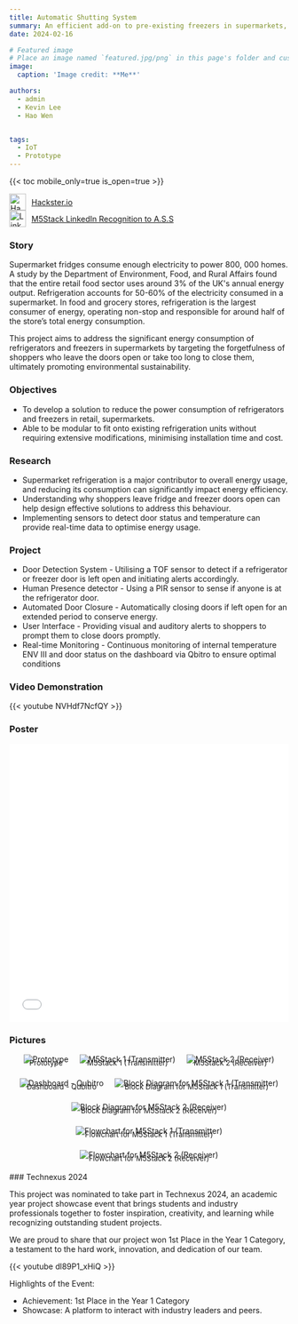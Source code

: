 ```yaml
---
title: Automatic Shutting System
summary: An efficient add-on to pre-existing freezers in supermarkets, to reduce the cost of the freezers by automatically closing the doors.
date: 2024-02-16

# Featured image
# Place an image named `featured.jpg/png` in this page's folder and customize its options here.
image:
  caption: 'Image credit: **Me**'

authors:
  - admin
  - Kevin Lee
  - Hao Wen


tags:
  - IoT 
  - Prototype
---
```



{{< toc mobile_only=true is_open=true >}}
<!-- [![Hackster.io Logo](https://www.hackster.io/assets/hackster_logo_squared.png)](https://www.hackster.io/515083/automatic-shutting-system-66b8ab)

[![LinkedIn Logo](https://upload.wikimedia.org/wikipedia/commons/c/ca/LinkedIn_logo_initials.png?20140125013055)](https://www.linkedin.com/posts/m5stack_projectspotlight-tof-pir-activity-7255070732387254273-CgfR/?utm_source=share&utm_medium=member_desktop) -->
<a href="https://www.hackster.io/515083/automatic-shutting-system-66b8ab" style="display: flex; align-items: center;" target="_blank">
  <img src="https://www.hackster.io/assets/hackster_logo_squared.png" alt="Hackster.io Logo" style="width: 30px; margin-right: 10px;">
  Hackster.io
</a>
<a href="https://www.linkedin.com/posts/m5stack_projectspotlight-tof-pir-activity-7255070732387254273-CgfR/?utm_source=share&utm_medium=member_desktop" style="display: flex; align-items: center;" target="_blank">
  <img src="https://upload.wikimedia.org/wikipedia/commons/c/ca/LinkedIn_logo_initials.png?20140125013055" alt="LinkedIn Logo" style="width: 30px; margin-right: 10px;">
  M5Stack LinkedIn Recognition to A.S.S
</a>

### Story

Supermarket fridges consume enough electricity to power 800, 000 homes. A study by the Department of Environment, Food, and Rural Affairs found that the entire retail food sector uses around 3% of the UK's annual energy output. Refrigeration accounts for 50-60% of the electricity consumed in a supermarket. In food and grocery stores, refrigeration is the largest consumer of energy, operating non-stop and responsible for around half of the store’s total energy consumption.

This project aims to address the significant energy consumption of refrigerators and freezers in supermarkets by targeting the forgetfulness of shoppers who leave the doors open or take too long to close them, ultimately promoting environmental sustainability.

### Objectives

- To develop a solution to reduce the power consumption of refrigerators and freezers in retail, supermarkets.
- Able to be modular to fit onto existing refrigeration units without requiring extensive modifications, minimising installation time and cost.

### Research

- Supermarket refrigeration is a major contributor to overall energy usage, and reducing its consumption can significantly impact energy efficiency.
- Understanding why shoppers leave fridge and freezer doors open can help design effective solutions to address this behaviour.
- Implementing sensors to detect door status and temperature can provide real-time data to optimise energy usage.

### Project

- Door Detection System - Utilising a TOF sensor to detect if a refrigerator or freezer door is left open and initiating alerts accordingly.
- Human Presence detector - Using a PIR sensor to sense if anyone is at the refrigerator door.
- Automated Door Closure - Automatically closing doors if left open for an extended period to conserve energy.
- User Interface - Providing visual and auditory alerts to shoppers to prompt them to close doors promptly.
- Real-time Monitoring - Continuous monitoring of internal temperature ENV III and door status on the dashboard via Qbitro to ensure optimal conditions

### Video Demonstration 
{{< youtube NVHdf7NcfQY >}}

### Poster
<iframe src="EEPY_A2.pdf" width="100%" height="500px" style="border: none;"></iframe>


### Pictures
<!-- ![featured.jpg](featured.jpg)<span style="display: block; text-align: center; font-size: small; transform: translateY(-50px);">Prototype</span>![transmitter.jpg](transmitter.jpg)<span style="display: block; text-align: center; font-size: small; transform: translateY(-50px);">M5Stack 1 (Transmitter)</span>![receiver.jpg](receiver.jpg)<span style="display: block; text-align: center; font-size: small; transform: translateY(-50px);">M5Stack 2 (Receiver)</span>![dashboard.jpg](dashboard.jpg)<span style="display: block; text-align: center; font-size: small; transform: translateY(-50px);">Dashboard - Qubitro</span>![blk-dia-trans.jpg](blk-dia-trans.jpg)<span style="display: block; text-align: center; font-size: small; transform: translateY(-50px);">Block Diagram for M5Stack 1 (Transmitter)</span>![Blk-Dia-rec.jpg](Blk-Dia-rec.jpg)<span style="display: block; text-align: center; font-size: small; transform: translateY(-50px);">Block Diagram for M5Stack 2 (Receiver)</span>![flowchart1.png](flowchart1.png)<span style="display: block; text-align: center; font-size: small; transform: translateY(-50px);">Flowchart for M5Stack 1 (Transmitter)</span>![flowchart2.png](flowchart2.png)<span style="display: block; text-align: center; font-size: small; transform: translateY(-50px);">Flowchart for M5Stack 2 (Receiver)</span>   -->
<div style="display: flex; flex-wrap: wrap; justify-content: center; gap: 20px;">
  <div style="text-align: center;">
    <img src="featured.jpg" alt="Prototype" style="max-width: 100%; height: auto;">
    <div style="font-size: small; margin-top: -10px;">Prototype</div>
  </div>
  <div style="text-align: center;">
    <img src="transmitter.jpg" alt="M5Stack 1 (Transmitter)" style="max-width: 100%; height: auto;">
    <div style="font-size: small; margin-top: -10px;">M5Stack 1 (Transmitter)</div>
  </div>
  <div style="text-align: center;">
    <img src="receiver.jpg" alt="M5Stack 2 (Receiver)" style="max-width: 100%; height: auto;">
    <div style="font-size: small; margin-top: -10px;">M5Stack 2 (Receiver)</div>
  </div>
  <div style="text-align: center;">
    <img src="dashboard.jpg" alt="Dashboard - Qubitro" style="max-width: 100%; height: auto;">
    <div style="font-size: small; margin-top: -10px;">Dashboard - Qubitro</div>
  </div>
  <div style="text-align: center;">
    <img src="blk-dia-trans.jpg" alt="Block Diagram for M5Stack 1 (Transmitter)" style="max-width: 100%; height: auto;">
    <div style="font-size: small; margin-top: -10px;">Block Diagram for M5Stack 1 (Transmitter)</div>
  </div>
  <div style="text-align: center;">
    <img src="Blk-Dia-rec.jpg" alt="Block Diagram for M5Stack 2 (Receiver)" style="max-width: 100%; height: auto;">
    <div style="font-size: small; margin-top: -10px;">Block Diagram for M5Stack 2 (Receiver)</div>
  </div>
  <div style="text-align: center;">
    <img src="flowchart1.png" alt="Flowchart for M5Stack 1 (Transmitter)" style="max-width: 100%; height: auto;">
    <div style="font-size: small; margin-top: -10px;">Flowchart for M5Stack 1 (Transmitter)</div>
  </div>
  <div style="text-align: center;">
    <img src="flowchart2.png" alt="Flowchart for M5Stack 2 (Receiver)" style="max-width: 100%; height: auto;">
    <div style="font-size: small; margin-top: -10px;">Flowchart for M5Stack 2 (Receiver)</div>
  </div>
</div>

<br>
### Technexus 2024

This project was nominated to take part in Technexus 2024, an academic year project showcase event that brings students and industry professionals together to foster inspiration, creativity, and learning while recognizing outstanding student projects.

We are proud to share that our project won 1st Place in the Year 1 Category, a testament to the hard work, innovation, and dedication of our team.

{{< youtube dl89P1_xHiQ >}}

Highlights of the Event:
- Achievement: 1st Place in the Year 1 Category
- Showcase: A platform to interact with industry leaders and peers.






